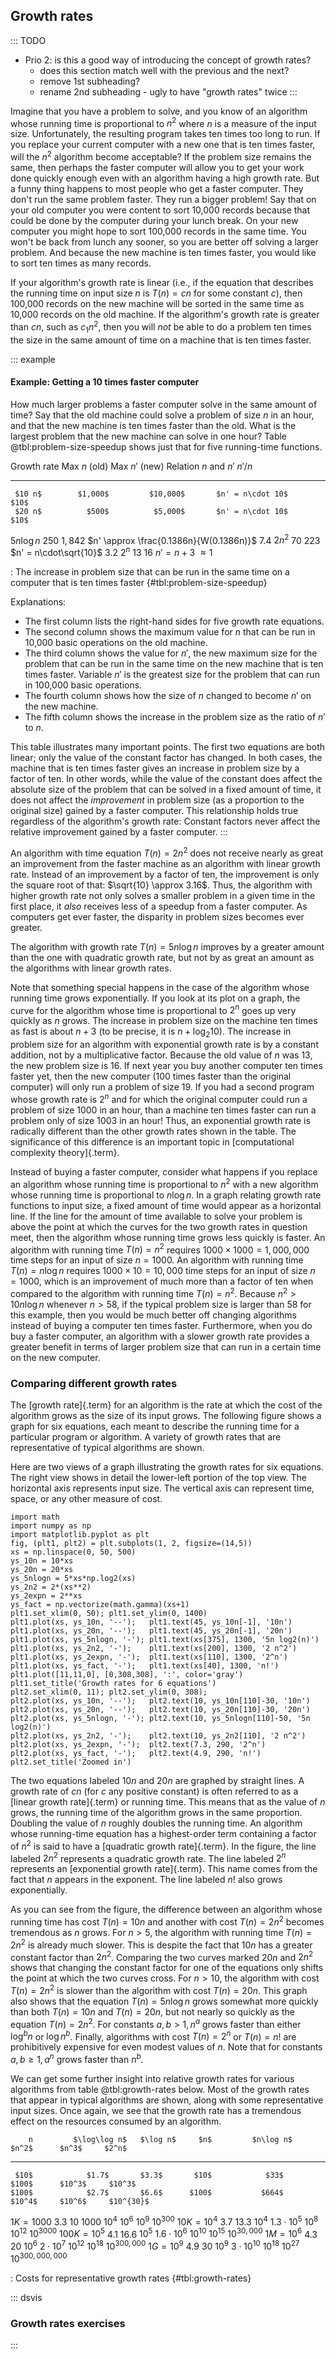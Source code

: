 
## Growth rates

::: TODO
- Prio 2: is this a good way of introducing the concept of growth rates?
    - does this section match well with the previous and the next?
    - remove 1st subheading?
    - rename 2nd subheading - ugly to have "growth rates" twice
:::

<!--
### Faster computer, or faster algorithm?
-->

Imagine that you have a problem to solve, and you know of an algorithm
whose running time is proportional to $n^2$ where $n$ is a measure of
the input size. Unfortunately, the resulting program takes ten times too
long to run. If you replace your current computer with a new one that is
ten times faster, will the $n^2$ algorithm become acceptable? If the
problem size remains the same, then perhaps the faster computer will
allow you to get your work done quickly enough even with an algorithm
having a high growth rate. But a funny thing happens to most people who
get a faster computer. They don't run the same problem faster. They run
a bigger problem! Say that on your old computer you were content to sort
10,000 records because that could be done by the computer during your
lunch break. On your new computer you might hope to sort 100,000 records
in the same time. You won't be back from lunch any sooner, so you are
better off solving a larger problem. And because the new machine is ten
times faster, you would like to sort ten times as many records.

If your algorithm's growth rate is linear (i.e., if the equation that
describes the running time on input size $n$ is $T(n) = cn$ for
some constant $c$), then 100,000 records on the new machine will be
sorted in the same time as 10,000 records on the old machine. If the
algorithm's growth rate is greater than $cn$, such as $c_1n^2$, then
you will *not* be able to do a problem ten times the size in the same
amount of time on a machine that is ten times faster.

::: example
#### Example: Getting a 10 times faster computer

How much larger problems a faster computer solve in the same amount of time?
Say that the old machine could solve a problem of size $n$ in an hour,
and that the new machine is ten times faster than the old.
What is the largest problem that the new machine can solve in one hour?
Table @tbl:problem-size-speedup shows just that for five running-time functions.


  Growth rate    Max $n$ (old)   Max $n'$ (new)   Relation $n$ and $n'$                        $n'/n$
--------------- --------------- ----------------  ---------------------------------------- ---------------
     $10 n$        $1,000$         $10,000$       $n' = n\cdot 10$                               $10$
     $20 n$          $500$          $5,000$       $n' = n\cdot 10$                               $10$
 $5 n \log n$        $250$          $1,842$       $n' \approx \frac{0.1386n}{W(0.1386n)}$       $7.4$
    $2 n^2$           $70$            $223$       $n' = n\cdot\sqrt{10}$                        $3.2$
      $2^n$           $13$             $16$       $n' = n + 3$                               $\approx 1$

: The increase in problem size that can be run in the same time on a computer that is ten times faster {#tbl:problem-size-speedup}

Explanations:

- The first column lists the right-hand sides for five growth rate equations.
- The second column shows the maximum value for $n$ that can be run in 10,000 basic operations on the old machine.
- The third column shows the value for $n'$, the new maximum size for the problem that can be run in the same time on the new machine that is ten times faster.
  Variable $n'$ is the greatest size for the problem that can run in 100,000 basic operations.
- The fourth column shows how the size of $n$ changed to become $n'$ on the new machine.
- The fifth column shows the increase in the problem size as the ratio of $n'$ to $n$.

This table illustrates many important points. The first two equations
are both linear; only the value of the constant factor has changed. In
both cases, the machine that is ten times faster gives an increase in
problem size by a factor of ten. In other words, while the value of the
constant does affect the absolute size of the problem that can be solved
in a fixed amount of time, it does not affect the *improvement* in
problem size (as a proportion to the original size) gained by a faster
computer. This relationship holds true regardless of the algorithm's
growth rate: Constant factors never affect the relative improvement
gained by a faster computer.
:::

An algorithm with time equation $T(n) = 2n^2$ does not receive
nearly as great an improvement from the faster machine as an algorithm
with linear growth rate. Instead of an improvement by a factor of ten,
the improvement is only the square root of that:
$\sqrt{10} \approx 3.16$. Thus, the algorithm with higher growth rate
not only solves a smaller problem in a given time in the first place, it
*also* receives less of a speedup from a faster computer. As computers
get ever faster, the disparity in problem sizes becomes ever greater.

The algorithm with growth rate $T(n) = 5 n \log n$ improves by
a greater amount than the one with quadratic growth rate, but not by as
great an amount as the algorithms with linear growth rates.

Note that something special happens in the case of the algorithm whose
running time grows exponentially. If you look at its plot on a graph,
the curve for the algorithm whose time is proportional to $2^n$ goes up
very quickly as $n$ grows. The increase in problem size on the machine
ten times as fast is about $n + 3$ (to be precise, it is
$n + \log_2 10$). The increase in problem size for an algorithm with
exponential growth rate is by a constant addition, not by a
multiplicative factor. Because the old value of $n$ was 13, the new
problem size is 16. If next year you buy another computer ten times
faster yet, then the new computer (100 times faster than the original
computer) will only run a problem of size 19. If you had a second
program whose growth rate is $2^n$ and for which the original computer
could run a problem of size 1000 in an hour, than a machine ten times
faster can run a problem only of size 1003 in an hour! Thus, an
exponential growth rate is radically different than the other growth
rates shown in the table. The significance of this difference is an
important topic in
[computational complexity theory]{.term}.

Instead of buying a faster computer, consider what happens if you
replace an algorithm whose running time is proportional to $n^2$ with a
new algorithm whose running time is proportional to $n \log n$. In a
graph relating growth rate functions to input size, a fixed amount of
time would appear as a horizontal line. If the line for the amount of
time available to solve your problem is above the point at which the
curves for the two growth rates in question meet, then the algorithm
whose running time grows less quickly is faster. An algorithm with
running time $T(n)=n^2$ requires $1000 \times 1000 = 1,000,000$
time steps for an input of size $n=1000$. An algorithm with running time
$T(n) = n \log n$ requires $1000 \times 10 = 10,000$ time steps
for an input of size $n = 1000$, which is an improvement of much more
than a factor of ten when compared to the algorithm with running time
$T(n) = n^2$. Because $n^2 > 10 n \log n$ whenever $n > 58$, if
the typical problem size is larger than 58 for this example, then you
would be much better off changing algorithms instead of buying a
computer ten times faster. Furthermore, when you do buy a faster
computer, an algorithm with a slower growth rate provides a greater
benefit in terms of larger problem size that can run in a certain time
on the new computer.


### Comparing different growth rates

The [growth rate]{.term} for an algorithm is the
rate at which the cost of the algorithm grows as the size of its input
grows. The following figure shows a graph for six equations, each meant
to describe the running time for a particular program or algorithm. A
variety of growth rates that are representative of typical algorithms
are shown.

Here are two views of a graph illustrating the growth rates for six equations.
The right view shows in detail the lower-left portion of the top view.
The horizontal axis represents input size. The vertical axis can
represent time, space, or any other measure of cost.

```{.matplotlib dpi=200}
import math
import numpy as np
import matplotlib.pyplot as plt
fig, (plt1, plt2) = plt.subplots(1, 2, figsize=(14,5))
xs = np.linspace(0, 50, 500)
ys_10n = 10*xs
ys_20n = 20*xs
ys_5nlogn = 5*xs*np.log2(xs)
ys_2n2 = 2*(xs**2)
ys_2expn = 2**xs
ys_fact = np.vectorize(math.gamma)(xs+1)
plt1.set_xlim(0, 50); plt1.set_ylim(0, 1400)
plt1.plot(xs, ys_10n, '--');   plt1.text(45, ys_10n[-1], '10n')
plt1.plot(xs, ys_20n, '--');   plt1.text(45, ys_20n[-1], '20n')
plt1.plot(xs, ys_5nlogn, '-'); plt1.text(xs[375], 1300, '5n log2(n)')
plt1.plot(xs, ys_2n2, '-');    plt1.text(xs[200], 1300, '2 n^2')
plt1.plot(xs, ys_2expn, '-');  plt1.text(xs[110], 1300, '2^n')
plt1.plot(xs, ys_fact, '-');   plt1.text(xs[40], 1300, 'n!')
plt1.plot([11,11,0], [0,308,308], ':', color='gray')
plt1.set_title('Growth rates for 6 equations')
plt2.set_xlim(0, 11); plt2.set_ylim(0, 308);
plt2.plot(xs, ys_10n, '--');   plt2.text(10, ys_10n[110]-30, '10n')
plt2.plot(xs, ys_20n, '--');   plt2.text(10, ys_20n[110]-30, '20n')
plt2.plot(xs, ys_5nlogn, '-'); plt2.text(10, ys_5nlogn[110]-50, '5n log2(n)')
plt2.plot(xs, ys_2n2, '-');    plt2.text(10, ys_2n2[110], '2 n^2')
plt2.plot(xs, ys_2expn, '-');  plt2.text(7.3, 290, '2^n')
plt2.plot(xs, ys_fact, '-');   plt2.text(4.9, 290, 'n!')
plt2.set_title('Zoomed in')
```

<!--
<inlineav id="GrowthRatesCON" src="AlgAnal/GrowthRatesCON.js" script="DataStructures/Plot.js" name="DataStructures/Plot.js AlgAnal/GrowthRatesCON" links="AlgAnal/GrowthRatesCON.css" height="450px" static/>

<inlineav id="GrowthRatesZoomCON" src="AlgAnal/GrowthRatesZoomCON.js" script="DataStructures/Plot.js" name="DataStructures/Plot.js AlgAnal/GrowthRatesZoomCON" links="AlgAnal/GrowthRatesZoomCON.css" height="420px" static/>
-->


The two equations labeled $10n$ and $20n$ are graphed by straight lines.
A growth rate of $cn$ (for $c$ any positive constant) is often referred
to as a [linear growth rate]{.term} or running
time. This means that as the value of $n$ grows, the running time of the
algorithm grows in the same proportion. Doubling the value of $n$
roughly doubles the running time. An algorithm whose running-time
equation has a highest-order term containing a factor of $n^2$ is said
to have a [quadratic growth rate]{.term}. In the
figure, the line labeled $2n^2$ represents a quadratic growth rate. The
line labeled $2^n$ represents an
[exponential growth rate]{.term}. This name
comes from the fact that $n$ appears in the exponent. The line labeled
$n!$ also grows exponentially.

As you can see from the figure, the difference between an algorithm
whose running time has cost $T(n) = 10n$ and another with cost
$T(n) = 2n^2$ becomes tremendous as $n$ grows. For $n > 5$, the
algorithm with running time $T(n) = 2n^2$ is already much
slower. This is despite the fact that $10n$ has a greater constant
factor than $2n^2$. Comparing the two curves marked $20n$ and $2n^2$
shows that changing the constant factor for one of the equations only
shifts the point at which the two curves cross. For $n>10$, the
algorithm with cost $T(n) = 2n^2$ is slower than the algorithm
with cost $T(n) = 20n$. This graph also shows that the equation
$T(n) = 5 n \log n$ grows somewhat more quickly than both
$T(n) = 10 n$ and $T(n) = 20 n$, but not nearly so
quickly as the equation $T(n) = 2n^2$. For constants
$a, b > 1, n^a$ grows faster than either $\log^b n$ or $\log n^b$.
Finally, algorithms with cost $T(n) = 2^n$ or
$T(n) = n!$ are prohibitively expensive for even modest values
of $n$. Note that for constants $a, b \geq 1, a^n$ grows faster than
$n^b$.

We can get some further insight into relative growth rates for various
algorithms from table @tbl:growth-rates below. Most of the growth rates that
appear in typical algorithms are shown, along with some representative
input sizes. Once again, we see that the growth rate has a tremendous
effect on the resources consumed by an algorithm.


        n         $\log\log n$   $\log n$     $n$         $n\log n$       $n^2$      $n^3$     $2^n$
---------------- -------------- ---------- ---------- -----------------  ---------  ---------- --------------------
     $10$            $1.7$       $3.3$       $10$            $33$        $100$      $10^3$     $10^3$
    $100$            $2.7$       $6.6$      $100$           $664$        $10^4$     $10^6$     $10^{30}$
  $1K = 1000$        $3.3$        $10$     $1000$          $10^4$        $10^6$     $10^9$     $10^{300}$
 $10K = 10^4$        $3.7$      $13.3$     $10^4$     $1.3\cdot 10^5$    $10^8$     $10^{12}$  $10^{3000}$
$100K = 10^5$        $4.1$      $16.6$     $10^5$     $1.6\cdot 10^6$    $10^{10}$  $10^{15}$  $10^{30,000}$
  $1M = 10^6$        $4.3$        $20$     $10^6$     $2\cdot 10^7$      $10^{12}$  $10^{18}$  $10^{300,000}$
  $1G = 10^9$        $4.9$        $30$     $10^9$     $3\cdot 10^{10}$   $10^{18}$  $10^{27}$  $10^{300,000,000}$

: Costs for representative growth rates {#tbl:growth-rates}


::: dsvis
### Growth rates exercises

<avembed id="CompareGrowth" src="AlgAnal/CompareGrowth.html" type="ka" name="Comparing Growth Rates Exercise"/>

<avembed id="GrowthRatesPRO" src="AlgAnal/GrowthRatesPRO.html" type="ka" name="Growth Rates Ordering Exercise"/>
:::

<!-- TODO
To make students more engaged in the GrowthRates exercise, we may need a
tool that allows students to input two growth rate functions. Then the
tool should plot the graph of both functions and mark their crossing
point. The student also should be allowed to play with the constant
values for both functions and see that this only changes the crossing
point but doesn't change which function grows faster than the other.
-->
